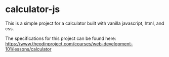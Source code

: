 # calculator-js
This is a simple project for a calculator built with vanilla javascript, html, and css.

The specifications for this project can be found here: https://www.theodinproject.com/courses/web-development-101/lessons/calculator